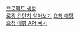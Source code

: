 [프로젝트 생성](https://rounded-eucalyptus-058.notion.site/c7f59a108bcc4b308650d324e3773e60)
</br>
[로깅 간단히 알아보기](https://rounded-eucalyptus-058.notion.site/ea50af2186d14a67b9c09f30fdd905d0)
[요청 매핑](https://rounded-eucalyptus-058.notion.site/432efcdee7734ad28a5722bf340b20e3)
</br>
[요청 매핑 API 예시](https://rounded-eucalyptus-058.notion.site/API-a32d2ee7e6e44a6c863c7ec7cbf7331f)
